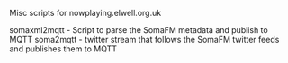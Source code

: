Misc scripts for nowplaying.elwell.org.uk

somaxml2mqtt - Script to parse the SomaFM metadata and publish to MQTT
soma2mqtt    - twitter stream that follows the SomaFM twitter feeds and
               publishes them to MQTT

